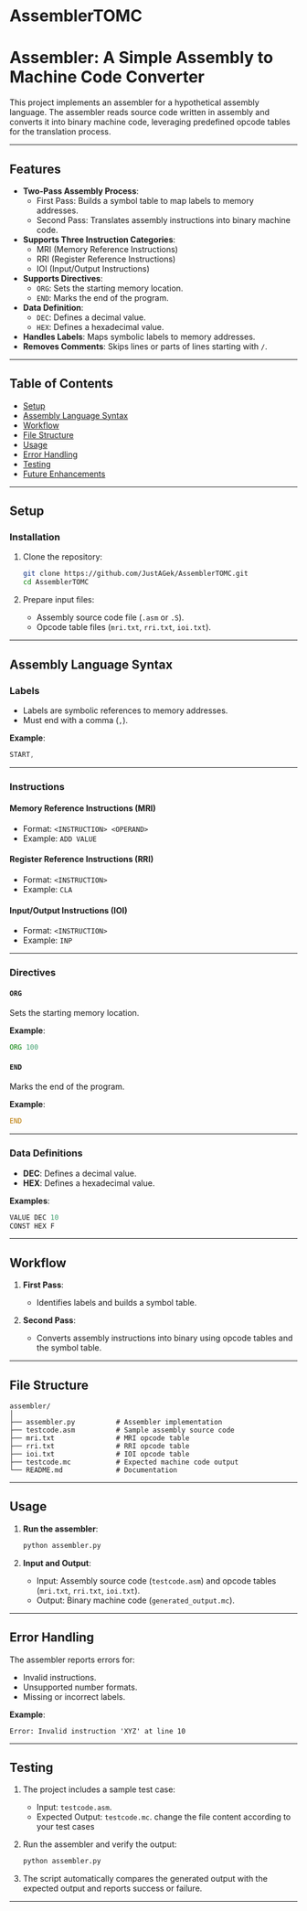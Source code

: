 # AssemblerTOMC

# Assembler: A Simple Assembly to Machine Code Converter

This project implements an assembler for a hypothetical assembly language. The assembler reads source code written in assembly and converts it into binary machine code, leveraging predefined opcode tables for the translation process.

---

## Features

- **Two-Pass Assembly Process**:
  - First Pass: Builds a symbol table to map labels to memory addresses.
  - Second Pass: Translates assembly instructions into binary machine code.
- **Supports Three Instruction Categories**:
  - MRI (Memory Reference Instructions)
  - RRI (Register Reference Instructions)
  - IOI (Input/Output Instructions)
- **Supports Directives**:
  - `ORG`: Sets the starting memory location.
  - `END`: Marks the end of the program.
- **Data Definition**:
  - `DEC`: Defines a decimal value.
  - `HEX`: Defines a hexadecimal value.
- **Handles Labels**: Maps symbolic labels to memory addresses.
- **Removes Comments**: Skips lines or parts of lines starting with `/`.

---

## Table of Contents

- [Setup](#setup)
- [Assembly Language Syntax](#assembly-language-syntax)
- [Workflow](#workflow)
- [File Structure](#file-structure)
- [Usage](#usage)
- [Error Handling](#error-handling)
- [Testing](#testing)
- [Future Enhancements](#future-enhancements)

---

## Setup

### Installation

1. Clone the repository:
   ```bash
   git clone https://github.com/JustAGek/AssemblerTOMC.git
   cd AssemblerTOMC
   ```

2. Prepare input files:
   - Assembly source code file (`.asm` or `.S`).
   - Opcode table files (`mri.txt`, `rri.txt`, `ioi.txt`).

---

## Assembly Language Syntax

### Labels

- Labels are symbolic references to memory addresses.
- Must end with a comma (`,`).

**Example**:
```asm
START,
```

---

### Instructions

#### Memory Reference Instructions (MRI)

- Format: `<INSTRUCTION> <OPERAND>`
- Example: `ADD VALUE`

#### Register Reference Instructions (RRI)

- Format: `<INSTRUCTION>`
- Example: `CLA`

#### Input/Output Instructions (IOI)

- Format: `<INSTRUCTION>`
- Example: `INP`

---

### Directives

#### `ORG`
Sets the starting memory location.

**Example**:
```asm
ORG 100
```

#### `END`
Marks the end of the program.

**Example**:
```asm
END
```

---

### Data Definitions

- **DEC**: Defines a decimal value.
- **HEX**: Defines a hexadecimal value.

**Examples**:
```asm
VALUE DEC 10
CONST HEX F
```

---

## Workflow

1. **First Pass**:
   - Identifies labels and builds a symbol table.

2. **Second Pass**:
   - Converts assembly instructions into binary using opcode tables and the symbol table.

---

## File Structure

```
assembler/
│
├── assembler.py          # Assembler implementation
├── testcode.asm          # Sample assembly source code
├── mri.txt               # MRI opcode table
├── rri.txt               # RRI opcode table
├── ioi.txt               # IOI opcode table
├── testcode.mc           # Expected machine code output
└── README.md             # Documentation
```

---

## Usage

1. **Run the assembler**:
   ```bash
   python assembler.py
   ```

2. **Input and Output**:
   - Input: Assembly source code (`testcode.asm`) and opcode tables (`mri.txt`, `rri.txt`, `ioi.txt`).
   - Output: Binary machine code (`generated_output.mc`).

---

## Error Handling

The assembler reports errors for:

- Invalid instructions.
- Unsupported number formats.
- Missing or incorrect labels.

**Example**:
```
Error: Invalid instruction 'XYZ' at line 10
```

---

## Testing

1. The project includes a sample test case:
   - Input: `testcode.asm`.
   - Expected Output: `testcode.mc`.
change the file content according to your test cases

2. Run the assembler and verify the output:
   ```bash
   python assembler.py
   ```

3. The script automatically compares the generated output with the expected output and reports success or failure.

---
